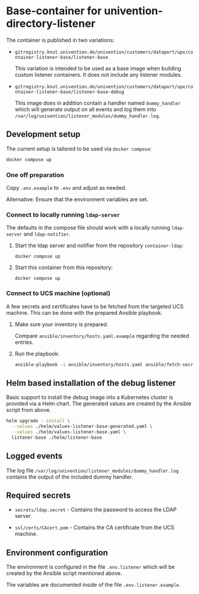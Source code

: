 
# Base-container for univention-directory-listener

The container is published in two variations:

- `gitregistry.knut.univention.de/univention/customers/dataport/upx/container-listener-base/listener-base`

  This variation is intended to be used as a base image when building custom
  listener containers. It does not include any listener modules.

- `gitregistry.knut.univention.de/univention/customers/dataport/upx/container-listener-base/listener-base-debug`

  This image does in addition contain a handler named `dummy_handler` which will
  generate output on all events and log them into
  `/var/log/univention/listener_modules/dummy_handler.log`.


## Development setup

The current setup is tailored to be used via `docker compose`:

```sh
docker compose up
```

### One off preparation

Copy `.env.example` to `.env` and adjust as needed.

Alternative: Ensure that the environment variables are set.


### Connect to locally running `ldap-server`

The defaults in the compose file should work with a locally running
`ldap-server` and `ldap-notifier`.

1. Start the ldap server and notifier from the repository `container-ldap`:

   ```
   docker compose up
   ```

2. Start this container from this repository:

   ```
   docker compose up
   ```

### Connect to UCS machine (optional)

A few secrets and certificates have to be fetched from the targeted UCS machine.
This can be done with the prepared Ansible playbook.

1. Make sure your inventory is prepared.

   Compare `ansible/inventory/hosts.yaml.example` regarding the needed entries.

2. Run the playbook:

   ```sh
   ansible-playbook -i ansible/inventory/hosts.yaml ansible/fetch-secrets-from-ucs-machine.yaml
   ```


## Helm based installation of the debug listener

Basic support to install the debug image into a Kubernetes cluster is provided
via a Helm chart. The generated values are created by the Ansible script from
above.

```sh
helm upgrade --install \
  --values ./helm/values-listener-base-generated.yaml \
  --values ./helm/values-listener-base.yaml \
  listener-base ./helm/listener-base
```


## Logged events

The log file `/var/log/univention/listener_modules/dummy_handler.log` contains
the output of the included dummy handler.


## Required secrets

- `secrets/ldap.secret` - Contains the password to access the LDAP server.

- `ssl/certs/CAcert.pem` - Contains the CA certificate from the UCS machine.


## Environment configuration

The environment is configured in the file `.env.listener` which will be created
by the Ansible script mentioned above.

The variables are documented inside of the file `.env.listener.example`.
